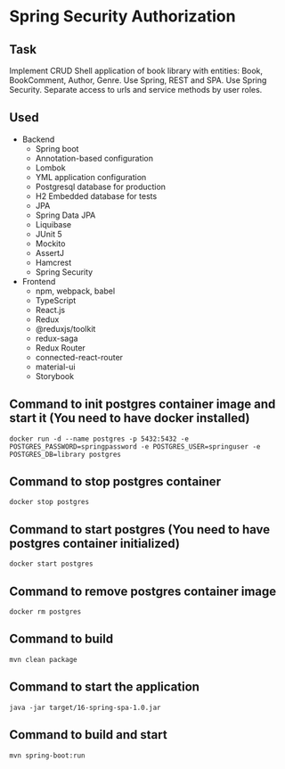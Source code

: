 # Spring Security Authorization

## Task
Implement CRUD Shell application of book library with entities: Book, BookComment, Author, Genre. 
Use Spring, REST and SPA. Use Spring Security. Separate access to urls and service methods by user roles. 

## Used
- Backend
    - Spring boot
    - Annotation-based configuration
    - Lombok
    - YML application configuration
    - Postgresql database for production
    - H2 Embedded database for tests
    - JPA
    - Spring Data JPA
    - Liquibase
    - JUnit 5
    - Mockito
    - AssertJ
    - Hamcrest
    - Spring Security
- Frontend
    - npm, webpack, babel
    - TypeScript
    - React.js
    - Redux
    - @reduxjs/toolkit
    - redux-saga
    - Redux Router
    - connected-react-router
    - material-ui
    - Storybook
    

## Command to init postgres container image and start it (You need to have docker installed)
`docker run -d --name postgres -p 5432:5432 -e POSTGRES_PASSWORD=springpassword -e POSTGRES_USER=springuser -e POSTGRES_DB=library postgres`

## Command to stop postgres container
`docker stop postgres`

## Command to start postgres (You need to have postgres container initialized)
`docker start postgres`

## Command to remove postgres container image
`docker rm postgres`

## Command to build
`mvn clean package`

## Command to start the application
`java -jar target/16-spring-spa-1.0.jar`

## Command to build and start
`mvn spring-boot:run`
